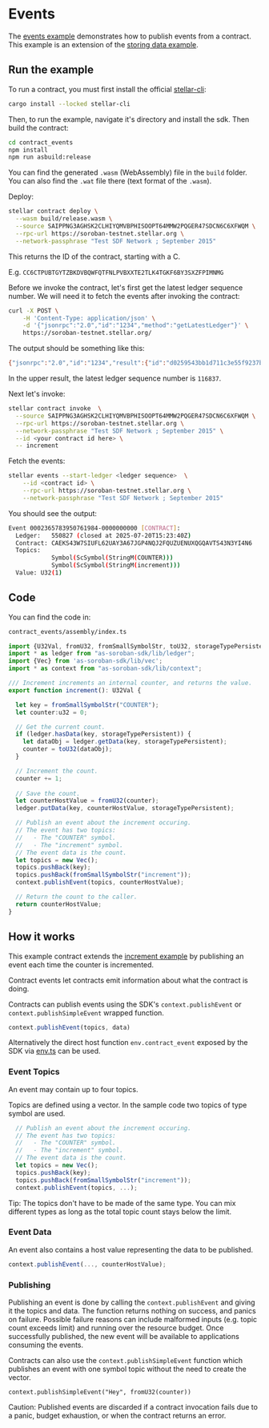 # Events

The [events example](https://github.com/Soneso/as-soroban-examples/tree/main/contract_events) demonstrates how to publish events from a contract. This example is an extension of the [storing data example](https://github.com/Soneso/as-soroban-examples/tree/main/increment).


## Run the example

To run a contract, you must first install the official [stellar-cli](https://soroban.stellar.org/docs/getting-started/setup):

```sh
cargo install --locked stellar-cli
```

Then, to run the example, navigate it's directory and install the sdk. Then build the contract:

```sh
cd contract_events
npm install
npm run asbuild:release
```

You can find the generated `.wasm` (WebAssembly) file in the `build` folder. You can also find the `.wat` file there (text format of the `.wasm`).

Deploy:

```sh
stellar contract deploy \
  --wasm build/release.wasm \
  --source SAIPPNG3AGHSK2CLHIYQMVBPHISOOPT64MMW2PQGER47SDCN6C6XFWQM \
  --rpc-url https://soroban-testnet.stellar.org \
  --network-passphrase "Test SDF Network ; September 2015"
```

This returns the ID of the contract, starting with a C. 

E.g. `CC6CTPUBTGYTZBKDVBQWFQTFNLPVBXXTE2TLK4TGKF6BY3SXZFPIMNMG`

Before we invoke the contract, let's first get the latest ledger sequence number. We will need it to fetch the events after invoking the contract:

```sh
curl -X POST \
    -H 'Content-Type: application/json' \
    -d '{"jsonrpc":"2.0","id":"1234","method":"getLatestLedger"}' \
    https://soroban-testnet.stellar.org/
```

The output should be something like this:

```sh
{"jsonrpc":"2.0","id":"1234","result":{"id":"d0259543bb1d711c3e55f9237b56f4254b70d06117071fc0139aad30acbc95c0","protocolVersion":21,"sequence":116837}}
```
In the upper result, the latest ledger sequence number is `116837`.

Next let's invoke:

```sh
stellar contract invoke  \
  --source SAIPPNG3AGHSK2CLHIYQMVBPHISOOPT64MMW2PQGER47SDCN6C6XFWQM \
  --rpc-url https://soroban-testnet.stellar.org \
  --network-passphrase "Test SDF Network ; September 2015" \
  --id <your contract id here> \
  -- increment
```

Fetch the events:

```sh
stellar events --start-ledger <ledger sequence>  \
    --id <contract id> \
    --rpc-url https://soroban-testnet.stellar.org \
    --network-passphrase "Test SDF Network ; September 2015"
```

You should see the output:
```sh
Event 0002365783950761984-0000000000 [CONTRACT]:
  Ledger:   550827 (closed at 2025-07-20T15:23:40Z)
  Contract: CAEKS43W7SIUFL62UAY3A67JGP4NQJ2FQUZUENUXQGQAVTS43N3YI4N6
  Topics:
            Symbol(ScSymbol(StringM(COUNTER)))
            Symbol(ScSymbol(StringM(increment)))
  Value: U32(1)
```

## Code

You can find the code in:

```sh
contract_events/assembly/index.ts
```

```typescript
import {U32Val, fromU32, fromSmallSymbolStr, toU32, storageTypePersistent} from 'as-soroban-sdk/lib/value';
import * as ledger from "as-soroban-sdk/lib/ledger";
import {Vec} from 'as-soroban-sdk/lib/vec';
import * as context from "as-soroban-sdk/lib/context";

/// Increment increments an internal counter, and returns the value.
export function increment(): U32Val {

  let key = fromSmallSymbolStr("COUNTER");
  let counter:u32 = 0;

  // Get the current count.
  if (ledger.hasData(key, storageTypePersistent)) {
    let dataObj = ledger.getData(key, storageTypePersistent);
    counter = toU32(dataObj);
  }

  // Increment the count.
  counter += 1;
  
  // Save the count.
  let counterHostValue = fromU32(counter);
  ledger.putData(key, counterHostValue, storageTypePersistent);

  // Publish an event about the increment occuring.
  // The event has two topics:
  //   - The "COUNTER" symbol.
  //   - The "increment" symbol.
  // The event data is the count.
  let topics = new Vec();
  topics.pushBack(key);
  topics.pushBack(fromSmallSymbolStr("increment"));
  context.publishEvent(topics, counterHostValue);

  // Return the count to the caller.
  return counterHostValue;
}
```

## How it works

This example contract extends the [increment example](https://github.com/Soneso/as-soroban-examples/tree/main/increment) by publishing an event each time the counter is incremented.

Contract events let contracts emit information about what the contract is doing.

Contracts can publish events using the SDK's ```context.publishEvent``` or ```context.publishSimpleEvent``` wrapped function.

```typescript
context.publishEvent(topics, data)
``` 

Alternatively the direct host function ```env.contract_event``` exposed by the SDK via [env.ts](https://github.com/Soneso/as-soroban-sdk/blob/main/lib/env.ts) can be used.

### Event Topics

An event may contain up to four topics.

Topics are defined using a vector. In the sample code two topics of type symbol are used.

```typescript
  // Publish an event about the increment occuring.
  // The event has two topics:
  //   - The "COUNTER" symbol.
  //   - The "increment" symbol.
  // The event data is the count.
  let topics = new Vec();
  topics.pushBack(key);
  topics.pushBack(fromSmallSymbolStr("increment"));
  context.publishEvent(topics, ...);
```

Tip: The topics don't have to be made of the same type. You can mix different types as long as the total topic count stays below the limit.

### Event Data

An event also contains a host value representing the data to be published.

```typescript
context.publishEvent(..., counterHostValue);
```

### Publishing

Publishing an event is done by calling the ```context.publishEvent``` and giving it the topics and data. The function returns nothing on success, and panics on failure. Possible failure reasons can include malformed inputs (e.g. topic count exceeds limit) and running over the resource budget. Once successfully published, the new event will be available to applications consuming the events.

Contracts can also use the ```context.publishSimpleEvent``` function which publishes an event with one symbol topic without the need to create the vector.

```context.publishSimpleEvent("Hey", fromU32(counter))```

Caution: Published events are discarded if a contract invocation fails due to a panic, budget exhaustion, or when the contract returns an error.
